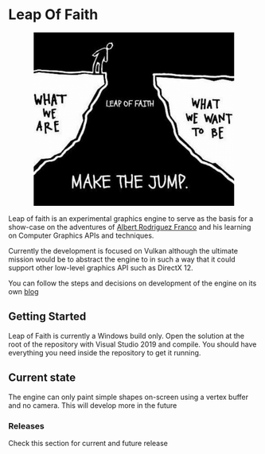 # Leap Of Faith
<div style="text-align: center">
  <img src="leapoffaith.png" width="80%">
</div>

Leap of faith is an experimental graphics engine to serve as the basis for a show-case on the adventures of [Albert Rodriguez Franco](https://www.linkedin.com/in/albertrodriguezfranco/) and his learning on Computer Graphics APIs and techniques.

Currently the development is focused on Vulkan although the ultimate mission would be to abstract the engine to in such a way that it could support other low-level graphics API such as DirectX 12.

You can follow the steps and decisions on development of the engine on its own [blog](https://unclefirefox.github.io/LeapOfFaith)

## Getting Started
Leap of Faith is currently a Windows build only. Open the solution at the root of the repository with Visual Studio 2019 and compile. You should have everything you need inside the repository to get it running.

## Current state
The engine can only paint simple shapes on-screen using a vertex buffer and no camera. This will develop more in the future

### Releases
Check this section for current and future release